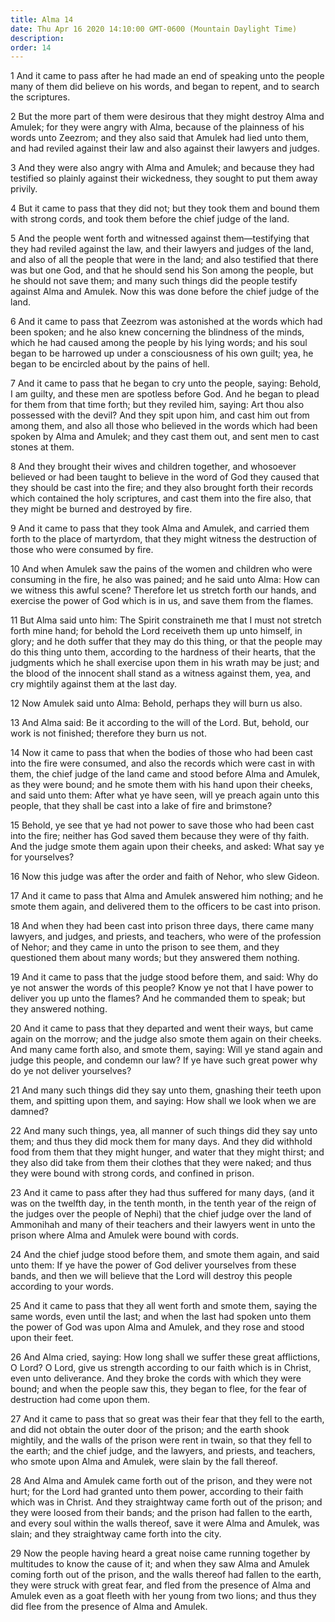 ```yaml
---
title: Alma 14
date: Thu Apr 16 2020 14:10:00 GMT-0600 (Mountain Daylight Time)
description: 
order: 14
---
```


<p>
  1 And it came to pass after he had made an end of speaking unto the people
  many of them did believe on his words, and began to repent, and to search the
  scriptures.
</p>
<p>
  2 But the more part of them were desirous that they might destroy Alma and
  Amulek; for they were angry with Alma, because of the plainness of his words
  unto Zeezrom; and they also said that Amulek had lied unto them, and had
  reviled against their law and also against their lawyers and judges.
</p>
<p>
  3 And they were also angry with Alma and Amulek; and because they had
  testified so plainly against their wickedness, they sought to put them away
  privily.
</p>
<p>
  4 But it came to pass that they did not; but they took them and bound them
  with strong cords, and took them before the chief judge of the land.
</p>
<p>
  5 And the people went forth and witnessed against them&#x2014;testifying that
  they had reviled against the law, and their lawyers and judges of the land,
  and also of all the people that were in the land; and also testified that
  there was but one God, and that he should send his Son among the people, but
  he should not save them; and many such things did the people testify against
  Alma and Amulek. Now this was done before the chief judge of the land.
</p>
<p>
  6 And it came to pass that Zeezrom was astonished at the words which had been
  spoken; and he also knew concerning the blindness of the minds, which he had
  caused among the people by his lying words; and his soul began to be harrowed
  up under a consciousness of his own guilt; yea, he began to be encircled about
  by the pains of hell.
</p>
<p>
  7 And it came to pass that he began to cry unto the people, saying: Behold, I
  am guilty, and these men are spotless before God. And he began to plead for
  them from that time forth; but they reviled him, saying: Art thou also
  possessed with the devil? And they spit upon him, and cast him out from among
  them, and also all those who believed in the words which had been spoken by
  Alma and Amulek; and they cast them out, and sent men to cast stones at them.
</p>
<p>
  8 And they brought their wives and children together, and whosoever believed
  or had been taught to believe in the word of God they caused that they should
  be cast into the fire; and they also brought forth their records which
  contained the holy scriptures, and cast them into the fire also, that they
  might be burned and destroyed by fire.
</p>
<p>
  9 And it came to pass that they took Alma and Amulek, and carried them forth
  to the place of martyrdom, that they might witness the destruction of those
  who were consumed by fire.
</p>
<p>
  10 And when Amulek saw the pains of the women and children who were consuming
  in the fire, he also was pained; and he said unto Alma: How can we witness
  this awful scene? Therefore let us stretch forth our hands, and exercise the
  power of God which is in us, and save them from the flames.
</p>
<p>
  11 But Alma said unto him: The Spirit constraineth me that I must not stretch
  forth mine hand; for behold the Lord receiveth them up unto himself, in glory;
  and he doth suffer that they may do this thing, or that the people may do this
  thing unto them, according to the hardness of their hearts, that the judgments
  which he shall exercise upon them in his wrath may be just; and the blood of
  the innocent shall stand as a witness against them, yea, and cry mightily
  against them at the last day.
</p>
<p>12 Now Amulek said unto Alma: Behold, perhaps they will burn us also.</p>
<p>
  13 And Alma said: Be it according to the will of the Lord. But, behold, our
  work is not finished; therefore they burn us not.
</p>
<p>
  14 Now it came to pass that when the bodies of those who had been cast into
  the fire were consumed, and also the records which were cast in with them, the
  chief judge of the land came and stood before Alma and Amulek, as they were
  bound; and he smote them with his hand upon their cheeks, and said unto them:
  After what ye have seen, will ye preach again unto this people, that they
  shall be cast into a lake of fire and brimstone?
</p>
<p>
  15 Behold, ye see that ye had not power to save those who had been cast into
  the fire; neither has God saved them because they were of thy faith. And the
  judge smote them again upon their cheeks, and asked: What say ye for
  yourselves?
</p>
<p>
  16 Now this judge was after the order and faith of Nehor, who slew Gideon.
</p>
<p>
  17 And it came to pass that Alma and Amulek answered him nothing; and he smote
  them again, and delivered them to the officers to be cast into prison.
</p>
<p>
  18 And when they had been cast into prison three days, there came many
  lawyers, and judges, and priests, and teachers, who were of the profession of
  Nehor; and they came in unto the prison to see them, and they questioned them
  about many words; but they answered them nothing.
</p>
<p>
  19 And it came to pass that the judge stood before them, and said: Why do ye
  not answer the words of this people? Know ye not that I have power to deliver
  you up unto the flames? And he commanded them to speak; but they answered
  nothing.
</p>
<p>
  20 And it came to pass that they departed and went their ways, but came again
  on the morrow; and the judge also smote them again on their cheeks. And many
  came forth also, and smote them, saying: Will ye stand again and judge this
  people, and condemn our law? If ye have such great power why do ye not deliver
  yourselves?
</p>
<p>
  21 And many such things did they say unto them, gnashing their teeth upon
  them, and spitting upon them, and saying: How shall we look when we are
  damned?
</p>
<p>
  22 And many such things, yea, all manner of such things did they say unto
  them; and thus they did mock them for many days. And they did withhold food
  from them that they might hunger, and water that they might thirst; and they
  also did take from them their clothes that they were naked; and thus they were
  bound with strong cords, and confined in prison.
</p>
<p>
  23 And it came to pass after they had thus suffered for many days, (and it was
  on the twelfth day, in the tenth month, in the tenth year of the reign of the
  judges over the people of Nephi) that the chief judge over the land of
  Ammonihah and many of their teachers and their lawyers went in unto the prison
  where Alma and Amulek were bound with cords.
</p>
<p>
  24 And the chief judge stood before them, and smote them again, and said unto
  them: If ye have the power of God deliver yourselves from these bands, and
  then we will believe that the Lord will destroy this people according to your
  words.
</p>
<p>
  25 And it came to pass that they all went forth and smote them, saying the
  same words, even until the last; and when the last had spoken unto them the
  power of God was upon Alma and Amulek, and they rose and stood upon their
  feet.
</p>
<p>
  26 And Alma cried, saying: How long shall we suffer these great afflictions, O
  Lord? O Lord, give us strength according to our faith which is in Christ, even
  unto deliverance. And they broke the cords with which they were bound; and
  when the people saw this, they began to flee, for the fear of destruction had
  come upon them.
</p>
<p>
  27 And it came to pass that so great was their fear that they fell to the
  earth, and did not obtain the outer door of the prison; and the earth shook
  mightily, and the walls of the prison were rent in twain, so that they fell to
  the earth; and the chief judge, and the lawyers, and priests, and teachers,
  who smote upon Alma and Amulek, were slain by the fall thereof.
</p>
<p>
  28 And Alma and Amulek came forth out of the prison, and they were not hurt;
  for the Lord had granted unto them power, according to their faith which was
  in Christ. And they straightway came forth out of the prison; and they were
  loosed from their bands; and the prison had fallen to the earth, and every
  soul within the walls thereof, save it were Alma and Amulek, was slain; and
  they straightway came forth into the city.
</p>
<p>
  29 Now the people having heard a great noise came running together by
  multitudes to know the cause of it; and when they saw Alma and Amulek coming
  forth out of the prison, and the walls thereof had fallen to the earth, they
  were struck with great fear, and fled from the presence of Alma and Amulek
  even as a goat fleeth with her young from two lions; and thus they did flee
  from the presence of Alma and Amulek.
</p>
